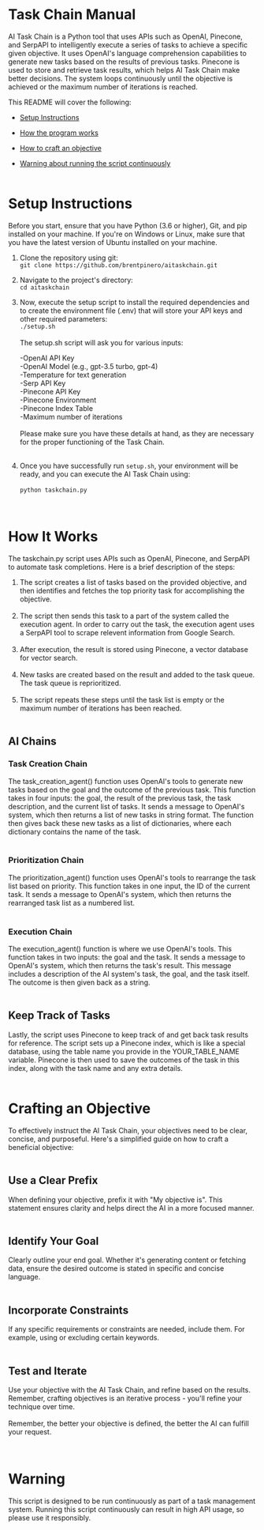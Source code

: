 # Task Chain Manual

AI Task Chain is a Python tool that uses APIs such as OpenAI, Pinecone, and SerpAPI to intelligently execute a series of tasks to achieve a specific given objective. It uses OpenAI's language comprehension capabilities to generate new tasks based on the results of previous tasks. Pinecone is used to store and retrieve task results, which helps AI Task Chain make better decisions. The system loops continuously until the objective is achieved or the maximum number of iterations is reached.

This README will cover the following:

- [Setup Instructions](#setup_instructions)

- [How the program works](#how-it-works)

- [How to craft an objective](#creating-an-objective)

- [Warning about running the script continuously](#continous-script-warning)
  </br>
  </br>

# Setup Instructions<a name="setup_instructions"></a>

Before you start, ensure that you have Python (3.6 or higher), Git, and pip installed on your machine. If you're on Windows or Linux, make sure that you have the latest version of Ubuntu installed on your machine.

1. Clone the repository using git: </br>
   `git clone https://github.com/brentpinero/aitaskchain.git`

2. Navigate to the project's directory: </br>
   `cd aitaskchain`

3. Now, execute the setup script to install the required dependencies and to create the environment file (.env) that will store your API keys and other required parameters: </br>
   `./setup.sh`
   </br>
   </br>
   The setup.sh script will ask you for various inputs:

   -OpenAI API Key</br>
   -OpenAI Model (e.g., gpt-3.5 turbo, gpt-4)</br>
   -Temperature for text generation</br>
   -Serp API Key</br>
   -Pinecone API Key</br>
   -Pinecone Environment</br>
   -Pinecone Index Table</br>
   -Maximum number of iterations</br>
   </br>
   Please make sure you have these details at hand, as they are necessary for the proper functioning of the Task Chain.
   </br>
   </br>

4. Once you have successfully run `setup.sh`, your environment will be ready, and you can execute the AI Task Chain using:</br>
   </br>
   `python taskchain.py`

</br>

# **How It Works**<a name="how-it-works"></a>

The taskchain.py script uses APIs such as OpenAI, Pinecone, and SerpAPI to automate task completions. Here is a brief description of the steps:

1. The script creates a list of tasks based on the provided objective, and then identifies and fetches the top priority task for accomplishing the objective.
   </br>
   </br>
2. The script then sends this task to a part of the system called the execution agent. In order to carry out the task, the execution agent uses a SerpAPI tool to scrape relevent information from Google Search.
   </br>
   </br>
3. After execution, the result is stored using Pinecone, a vector database for vector search.
   </br>
   </br>
4. New tasks are created based on the result and added to the task queue. The task queue is reprioritized.
   </br>
   </br>
5. The script repeats these steps until the task list is empty or the maximum number of iterations has been reached.
   </br>
   </br>

## **AI Chains**

### **Task Creation Chain**

The task_creation_agent() function uses OpenAI's tools to generate new tasks based on the goal and the outcome of the previous task. This function takes in four inputs: the goal, the result of the previous task, the task description, and the current list of tasks. It sends a message to OpenAI's system, which then returns a list of new tasks in string format. The function then gives back these new tasks as a list of dictionaries, where each dictionary contains the name of the task.
</br>
</br>

### **Prioritization Chain**

The prioritization_agent() function uses OpenAI's tools to rearrange the task list based on priority. This function takes in one input, the ID of the current task. It sends a message to OpenAI's system, which then returns the rearranged task list as a numbered list.
</br>
</br>

### **Execution Chain**

The execution_agent() function is where we use OpenAI's tools. This function takes in two inputs: the goal and the task. It sends a message to OpenAI's system, which then returns the task's result. This message includes a description of the AI system's task, the goal, and the task itself. The outcome is then given back as a string.
</br>
</br>

## **Keep Track of Tasks**

Lastly, the script uses Pinecone to keep track of and get back task results for reference. The script sets up a Pinecone index, which is like a special database, using the table name you provide in the YOUR_TABLE_NAME variable. Pinecone is then used to save the outcomes of the task in this index, along with the task name and any extra details.
</br>
</br>

# Crafting an Objective<a name="creating-an-objective"></a>

To effectively instruct the AI Task Chain, your objectives need to be clear, concise, and purposeful. Here's a simplified guide on how to craft a beneficial objective:
</br>
</br>

## Use a Clear Prefix

When defining your objective, prefix it with "My objective is". This statement ensures clarity and helps direct the AI in a more focused manner.
</br>
</br>

## Identify Your Goal

Clearly outline your end goal. Whether it's generating content or fetching data, ensure the desired outcome is stated in specific and concise language.
</br>
</br>

## Incorporate Constraints

If any specific requirements or constraints are needed, include them. For example, using or excluding certain keywords.
</br>
</br>

## Test and Iterate

Use your objective with the AI Task Chain, and refine based on the results. Remember, crafting objectives is an iterative process - you'll refine your technique over time.
</br>
</br>
Remember, the better your objective is defined, the better the AI can fulfill your request.

</br>

# Warning<a name="continous-script-warning"></a>

This script is designed to be run continuously as part of a task management system. Running this script continuously can result in high API usage, so please use it responsibly.
